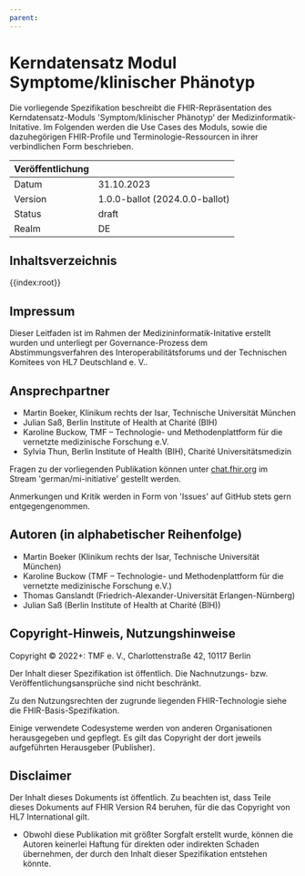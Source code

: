 ```yaml
---
parent: 
---
```

# Kerndatensatz Modul Symptome/klinischer Phänotyp

Die vorliegende Spezifikation beschreibt die FHIR-Repräsentation des Kerndatensatz-Moduls 'Symptom/klinischer Phänotyp' der Medizinformatik-Initative.
Im Folgenden werden die Use Cases des Moduls, sowie die dazuhegörigen FHIR-Profile und Terminologie-Ressourcen in ihrer verbindlichen Form beschrieben.

| Veröffentlichung   |   |
|---------|---|
| Datum   | 31.10.2023  |
| Version | 1.0.0-ballot (2024.0.0-ballot) |
| Status  | draft      |
| Realm   | DE          | 

## Inhaltsverzeichnis

{{index:root}}

## Impressum
Dieser Leitfaden ist im Rahmen der Medizininformatik-Initative erstellt wurden und unterliegt per Governance-Prozess dem Abstimmungsverfahren des Interoperabilitätsforums und der Technischen Komitees von HL7 Deutschland e. V..

## Ansprechpartner
* Martin Boeker, Klinikum rechts der Isar, Technische Universität München
* Julian Saß, Berlin Institute of Health at Charité (BIH)
* Karoline Buckow, TMF – Technologie- und Methodenplattform
für die vernetzte medizinische Forschung e.V.
* Sylvia Thun, Berlin Institute of Health (BIH), Charité Universitätsmedizin

Fragen zu der vorliegenden Publikation können unter [chat.fhir.org](chat.fhir.org) im Stream 'german/mi-initiative' gestellt werden.

Anmerkungen und Kritik werden in Form von 'Issues' auf GitHub stets gern entgegengenommen.


## Autoren (in alphabetischer Reihenfolge)

* Martin Boeker (Klinikum rechts der Isar, Technische Universität München)
* Karoline Buckow (TMF – Technologie- und Methodenplattform für die vernetzte medizinische Forschung e.V.)
* Thomas Ganslandt (Friedrich-Alexander-Universität Erlangen-Nürnberg)
* Julian Saß (Berlin Institute of Health at Charité (BIH))

## Copyright-Hinweis, Nutzungshinweise
Copyright © 2022+: TMF e. V., Charlottenstraße 42, 10117 Berlin

Der Inhalt dieser Spezifikation ist öffentlich. Die Nachnutzungs- bzw. Veröffentlichungsansprüche sind nicht beschränkt.

Zu den Nutzungsrechten der zugrunde liegenden FHIR-Technologie siehe die FHIR-Basis-Spezifikation.

Einige verwendete Codesysteme werden von anderen Organisationen herausgegeben und gepflegt. Es gilt das Copyright der dort jeweils aufgeführten Herausgeber (Publisher).

## Disclaimer
Der Inhalt dieses Dokuments ist öffentlich. Zu beachten ist, dass Teile dieses Dokuments auf FHIR Version R4 beruhen, für die das Copyright von HL7 International gilt.

* Obwohl diese Publikation mit größter Sorgfalt erstellt wurde, können die Autoren keinerlei Haftung für direkten oder indirekten Schaden übernehmen, der durch den Inhalt dieser Spezifikation entstehen könnte.

